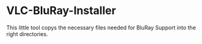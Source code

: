 # VLC-BluRay-Installer
This little tool copys the necessary files needed for BluRay Support into the right directories.
